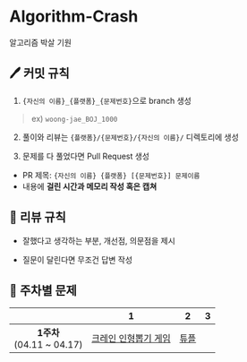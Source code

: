 # Algorithm-Crash
알고리즘 박살 기원
## 🖊 커밋 규칙
1. `{자신의 이름}_{플랫폼}_{문제번호}`으로 branch 생성
> ex) `woong-jae_BOJ_1000`
2. 풀이와 리뷰는 `{플랫폼}/{문제번호}/{자신의 이름}/` 디렉토리에 생성

3. 문제를 다 풀었다면 Pull Request 생성
  - PR 제목: `{자신의 이름} {플랫폼} [{문제번호}] 문제이름`
  - 내용에 **걸린 시간과 메모리 작성 혹은 캡쳐**
## 📍 리뷰 규칙
- 잘했다고 생각하는 부분, 개선점, 의문점을 제시

- 질문이 달린다면 무조건 답변 작성

## 📝 주차별 문제
||1|2|3|
|:---:|:---:|:---:|:---:|
|**1주차**<br> (04.11 ~ 04.17)|[크레인 인형뽑기 게임](https://programmers.co.kr/learn/courses/30/lessons/64061)|[튜플](https://programmers.co.kr/learn/courses/30/lessons/64065)||
